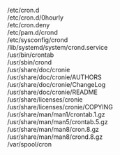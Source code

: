 /etc/cron.d  
/etc/cron.d/0hourly  
/etc/cron.deny  
/etc/pam.d/crond  
/etc/sysconfig/crond  
/lib/systemd/system/crond.service  
/usr/bin/crontab  
/usr/sbin/crond  
/usr/share/doc/cronie  
/usr/share/doc/cronie/AUTHORS  
/usr/share/doc/cronie/ChangeLog  
/usr/share/doc/cronie/README  
/usr/share/licenses/cronie  
/usr/share/licenses/cronie/COPYING  
/usr/share/man/man1/crontab.1.gz  
/usr/share/man/man5/crontab.5.gz  
/usr/share/man/man8/cron.8.gz  
/usr/share/man/man8/crond.8.gz  
/var/spool/cron  
